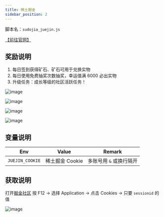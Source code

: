 ```yaml
---
title: 稀土掘金
sidebar_position: 2
---
```


脚本名：`sudojia_juejin.js`

[【前往官网】](https://juejin.cn/)

## 奖励说明

1. 每日签到获得矿石、矿石可用于兑换实物
2. 每日使用免费抽奖次数抽奖，幸运值满 6000 必出实物
3. 升级任务：成长等级的社区活跃任务！

![image](https://pic.rmb.bdstatic.com/bjh/240723/f83c8eb0a530512a000b965974488a858209.png "签到")

![image](https://pic.rmb.bdstatic.com/bjh/240723/cfe065a533cf5220007187f3892506eb2891.png "十连抽")

![image](https://pic.rmb.bdstatic.com/bjh/240723/92087943a132d7e24b11ed691e7332db3505.png "兑换")

![image](https://pic.rmb.bdstatic.com/bjh/240723/b7e374832555d4be5ec9f70c8d9b335d8026.png "任务")

## 变量说明

|       Env       |      Value      |         Remark          |
| :-------------: | :-------------: | :---------------------: |
| `JUEJIN_COOKIE` | 稀土掘金 Cookie | 多账号用 `&` 或换行隔开 |

## 获取说明

打开[掘金社区](https://juejin.cn/) 按 F12 -> 选择 Application -> 点击 Cookies -> 只要 `sessionid` 的值

![image](https://img.gugu.ovh/i/2024/06/10/173932.webp)

